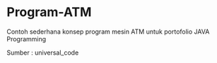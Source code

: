 # Program-ATM

Contoh sederhana konsep program mesin ATM untuk portofolio JAVA Programming

Sumber : universal_code
